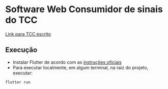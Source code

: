 # Software Web Consumidor de sinais do TCC

[Link para TCC escrito](https://www.dropbox.com/sh/50arl924hzh4imw/AADP-h0LelF1QMCfGgeDMX-Fa?dl=0)

## Execução

- Instalar Flutter de acordo com as [instruções oficiais](https://flutter.dev/docs/get-started/install)
- Para executar localmente, em algum terminal, na raiz do projeto, executar:

```bash
flutter run
```
